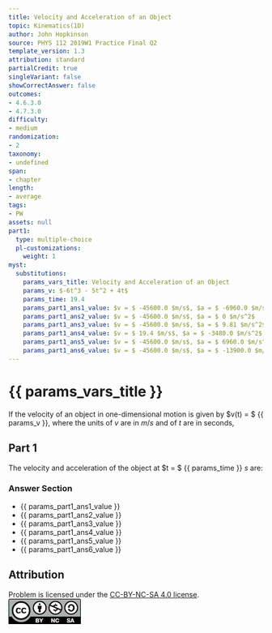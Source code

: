 ```yaml
---
title: Velocity and Acceleration of an Object
topic: Kinematics(1D)
author: John Hopkinson
source: PHYS 112 2019W1 Practice Final Q2
template_version: 1.3
attribution: standard
partialCredit: true
singleVariant: false
showCorrectAnswer: false
outcomes:
- 4.6.3.0
- 4.7.3.0
difficulty:
- medium
randomization:
- 2
taxonomy:
- undefined
span:
- chapter
length:
- average
tags:
- PW
assets: null
part1:
  type: multiple-choice
  pl-customizations:
    weight: 1
myst:
  substitutions:
    params_vars_title: Velocity and Acceleration of an Object
    params_v: $-6t^3 - 5t^2 + 4t$
    params_time: 19.4
    params_part1_ans1_value: $v = $ -45600.0 $m/s$, $a = $ -6960.0 $m/s^2$
    params_part1_ans2_value: $v = $ -45600.0 $m/s$, $a = $ 0 $m/s^2$
    params_part1_ans3_value: $v = $ -45600.0 $m/s$, $a = $ 9.81 $m/s^2$
    params_part1_ans4_value: $v = $ 19.4 $m/s$, $a = $ -3480.0 $m/s^2$
    params_part1_ans5_value: $v = $ -45600.0 $m/s$, $a = $ 6960.0 $m/s^2$
    params_part1_ans6_value: $v = $ -45600.0 $m/s$, $a = $ -13900.0 $m/s^2$
---
```

# {{ params_vars_title }}
If the velocity of an object in one-dimensional motion is given by $v(t) = $ {{ params_v }}, where the units of $v$ are in $m/s$ and of $t$ are in seconds,

## Part 1

The velocity and acceleration of the object at $t = $ {{ params_time }} $s$ are:

### Answer Section

- {{ params_part1_ans1_value }}
- {{ params_part1_ans2_value }}
- {{ params_part1_ans3_value }}
- {{ params_part1_ans4_value }}
- {{ params_part1_ans5_value }}
- {{ params_part1_ans6_value }}

## Attribution

Problem is licensed under the [CC-BY-NC-SA 4.0 license](https://creativecommons.org/licenses/by-nc-sa/4.0/).<br> ![The Creative Commons 4.0 license requiring attribution-BY, non-commercial-NC, and share-alike-SA license.](https://raw.githubusercontent.com/firasm/bits/master/by-nc-sa.png)